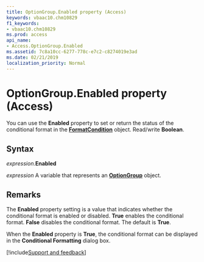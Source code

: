 ```yaml
---
title: OptionGroup.Enabled property (Access)
keywords: vbaac10.chm10829
f1_keywords:
- vbaac10.chm10829
ms.prod: access
api_name:
- Access.OptionGroup.Enabled
ms.assetid: 7c8a10cc-6277-778c-e7c2-c8274019e3ad
ms.date: 02/21/2019
localization_priority: Normal
---
```



# OptionGroup.Enabled property (Access)

You can use the **Enabled** property to set or return the status of the conditional format in the **[FormatCondition](Access.FormatCondition.md)** object. Read/write **Boolean**.


## Syntax

_expression_.**Enabled**

_expression_ A variable that represents an **[OptionGroup](Access.OptionGroup.md)** object.


## Remarks

The **Enabled** property setting is a value that indicates whether the conditional format is enabled or disabled. **True** enables the conditional format. **False** disables the conditional format. The default is **True**.

When the **Enabled** property is **True**, the conditional format can be displayed in the **Conditional Formatting** dialog box.




[!include[Support and feedback](~/includes/feedback-boilerplate.md)]